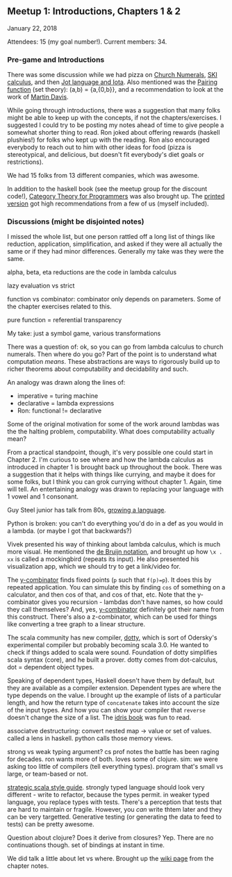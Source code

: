 ## Meetup 1: Introductions, Chapters 1 & 2

January 22, 2018

Attendees: 15 (my goal number!). Current members: 34.

### Pre-game and Introductions

There was some discussion while we had pizza on
[Church Numerals](https://en.wikipedia.org/wiki/Church_encoding#Church_numerals),
[SKI calculus](https://en.wikipedia.org/wiki/SKI_combinator_calculus),
and then
[Jot language and Iota](https://en.wikipedia.org/wiki/Iota_and_Jot).
Also mentioned was the
[Pairing function](https://en.wikipedia.org/wiki/Pairing_function) (set theory): (a,b) = {a,{0,b}},
and a recommendation to look at the work of
[Martin Davis](https://en.wikipedia.org/wiki/Martin_Davis).

While going through introductions, there was a suggestion that many folks might
be able to keep up with the concepts, if not the chapters/exercises. I suggested
I could try to be posting my notes ahead of time to give people a somewhat
shorter thing to read. Ron joked about offering rewards (haskell plushies!) for
folks who kept up with the reading. Ron also encouraged everybody to reach out
to him with other ideas for food (pizza is stereotypical, and delicious, but
doesn't fit everybody's diet goals or restrictions).

We had 15 folks from 13 different companies, which was awesome.

In addition to the haskell book (see the meetup group for the discount code!),
[Category Theory for Programmers](https://github.com/hmemcpy/milewski-ctfp-pdf)
was also brought up. The
[printed version](http://www.lulu.com/shop/bartosz-milewski/category-theory-for-programmers/hardcover/product-23389988.html)
got high recommendations from a few of us (myself included).

### Discussions (might be disjointed notes)

I missed the whole list, but one person rattled off a long list of things like
reduction, application, simplification, and asked if they were all actually the
same or if they had minor differences. Generally my take was they were the same.

alpha, beta, eta reductions are the code in lambda calculus

lazy evaluation vs strict

function vs combinator: combinator only depends on parameters. Some of the chapter
exercises related to this.

pure function = referential transparency

My take: just a symbol game, various transformations

There was a question of: ok, so you can go from lambda calculus to church
numerals. Then where do you go? Part of the point is to understand what
computation _means_. These abstractions are ways to rigorously build up to
richer theorems about computability and decidability and such.

An analogy was drawn along the lines of:
* imperative = turing machine
* declarative = lambda expressions
* Ron: functional != declarative

Some of the original motivation for some of the work around lambdas was the
the halting problem, computability. What does computability actually mean?

From a practical standpoint, though, it's very possible one could start in Chapter 2.
I'm curious to see where and how the lambda calculus as introduced in chapter 1
is brought back up throughout the book. There was a suggestion that it helps
with things like currying, and maybe it does for some folks, but I think you can
grok currying without chapter 1. Again, time will tell. An entertaining analogy
was drawn to replacing your language with 1 vowel and 1 consonant.

Guy Steel junior has talk from 80s,
[growing a language](https://www.youtube.com/watch?v=_ahvzDzKdB0).

Python is broken: you can't do everything you'd do in a def as you would in a lambda.
(or maybe I got that backwards?)

Vivek presented his way of thinking about lambda calculus, which is much more
visual. He mentioned the
[de Bruijn notation](https://en.wikipedia.org/wiki/De_Bruijn_notation),
and brought up how `\x . xx` is called a mockingbird (repeats its input).
He also presented his visualization app, which we should try to get a link/video for.

The [y-combinator](https://en.wikipedia.org/wiki/Fixed-point_combinator#Fixed_point_combinators_in_lambda_calculus)
finds fixed points (`p` such that `f(p)=p`). It does this by
repeated application. You can simulate this by finding `cos` of something on a calculator,
and then cos of that, and cos of that, etc. Note that the y-combinator gives you
recursion - lambdas don't have names, so how could they call themselves?
And, yes,
[y-combinator](http://www.ycombinator.com)
definitely got their name from this construct. There's also a z-combinator,
which can be used for things like converting a tree graph to a linear structure.

The scala community has new compiler,
[dotty](http://dotty.epfl.ch/),
which is sort of Odersky's experimental compiler but probably becoming scala 3.0.
He wanted to check if things added to scala were sound.
Foundation of dotty simplifies scala syntax (core), and he built a prover.
dotty comes from dot-calculus, dot = dependent object types.

Speaking of dependent types, Haskell doesn't have them by default, but they
are available as a compiler extension. Dependent types are where the type depends
on the value. I brought up the example of lists of a particular length, and how
the return type of `concatenate` takes into account the size of the input types.
And how you can show your compiler that `reverse` doesn't change the size of a list.
The
[idris book](https://www.manning.com/books/type-driven-development-with-idris)
was fun to read.

associatve destructuring: convert nested map -> value or set of values.
called a lens in haskell.
python calls those memory views.

strong vs weak typing argument? cs prof notes the battle has been raging for decades.
ron wants more of both. loves some of clojure.
sim: we were asking too little of compilers (tell everything types).
program that's small vs large, or team-based or not.

[strategic scala style guide](http://www.lihaoyi.com/post/StrategicScalaStylePrincipleofLeastPower.html).
strongly typed language should look very different - write to refactor, because
the types permit. in weaker typed language, you replace types with tests. There's
a perception that tests that are hard to maintain or fragile. However, you _can_
write thtem later and they can be very targetted. Generative testing (or generating
the data to feed to tests) can be pretty awesome.

Question about clojure? Does it derive from closures? Yep. There are no
continuations though. set of bindings at instant in time.

We did talk a little about let vs where. Brought up the
[wiki page](https://wiki.haskell.org/Let_vs._Where)
from the chapter notes.
